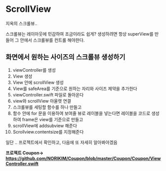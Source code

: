 # ScrollView

지옥의 스크롤뷰..

스크롤뷰는 레이아웃에 민감하여 조금이라도 쉽게? 생성하려면 항상 superView를 만들어 그 안에서 스크롤뷰를 컨트롤 해야한다.

## 화면에서 원하는 사이즈의 스크롤뷰 생성하기

1. viewController를 생성
2. View 생성
3. View 안에 scrollView 생성
4. View를 safeArea를 기준으로 원하는 자리와 사이즈 제약을 추가한다
5. viewController.swift 파일로 돌아온다
6. view와 scrollView 아울렛 연결
7. 스크롤뷰를 세팅할 함수를 하나 만들고
8. 함수 안에 for 문을 이용하여 보여줄 뷰로 레이블을 넣는다면 레이블을 코드로 생성하여 frame은 view를 기준으로 만들고
9. scrollView에 addsubview 해준다
10. Scrollview.contentsize를 지정해준다

일단 .. 프로젝트에서 확인하고, 다음에 또 자세히 알아봐야겠음

**프로젝트 Coupon-> https://github.com/NORIKIM/Coupon/blob/master/Coupon/Coupon/ViewController.swift**

